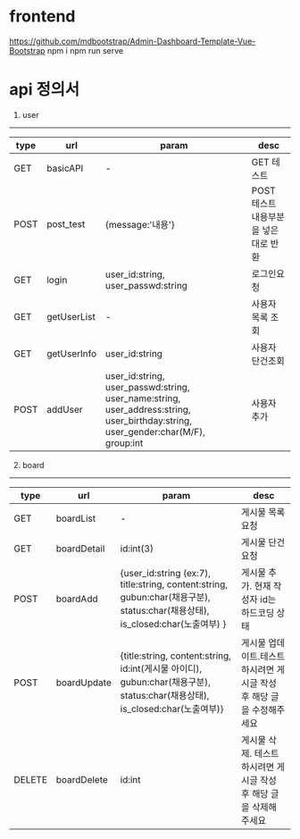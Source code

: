 # frontend
https://github.com/mdbootstrap/Admin-Dashboard-Template-Vue-Bootstrap
 npm i
 npm run serve

# api 정의서
1. user
---
type|url|param|desc
|-|-|-|-|
GET|basicAPI|-|GET  테스트
POST|post_test|{message:'내용'}|POST  테스트 내용부분을 넣은대로 반환
GET|login|user_id:string, user_passwd:string|로그인요청
GET|getUserList|-|사용자 목록 조회
GET|getUserInfo|user_id:string|사용자 단건조회
POST|addUser|user_id:string, user_passwd:string, user_name:string, user_address:string, user_birthday:string, user_gender:char(M/F), group:int|사용자 추가
2. board
---
|type|url|param|desc|
|-|-|-|-|
|GET|boardList|-|게시물 목록 요청|
|GET|boardDetail|id:int(3)|게시물 단건 요청|
|POST|boardAdd|{user_id:string (ex:7), title:string, content:string, gubun:char(채용구분), status:char(채용상태), is_closed:char(노출여부) }|게시물 추가. 현재 작성자 id는 하드코딩 상태|
|POST|boardUpdate|{title:string, content:string, id:int(게시물 아이디), gubun:char(채용구분), status:char(채용상태), is_closed:char(노출여부)}|게시물 업데이트.테스트 하시려면 게시글 작성 후 해당 글을 수정해주세요|
|DELETE|boardDelete|id:int|게시물 삭제. 테스트 하시려면 게시글 작성 후 해당 글을 삭제해 주세요|